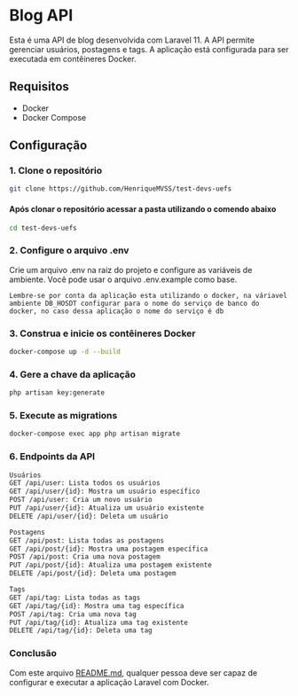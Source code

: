 # Blog API

Esta é uma API de blog desenvolvida com Laravel 11. A API permite gerenciar usuários, postagens e tags. A aplicação está configurada para ser executada em contêineres Docker.

## Requisitos

- Docker
- Docker Compose

## Configuração

### 1. Clone o repositório

```bash
git clone https://github.com/HenriqueMVSS/test-devs-uefs
```
#### Após clonar o repositório acessar a pasta utilizando o comendo abaixo
```bash 
cd test-devs-uefs
```
### 2. Configure o arquivo .env
Crie um arquivo .env na raiz do projeto e configure as variáveis de ambiente. Você pode usar o arquivo .env.example como base.

``Lembre-se por conta da aplicação esta utilizando o docker, na váriavel ambiente DB_HOSDT configurar para o nome do serviço de banco do docker, no caso dessa aplicação o nome do serviço é db``

### 3. Construa e inicie os contêineres Docker
```bash 
docker-compose up -d --build
```
### 4. Gere a chave da aplicação
```bash 
php artisan key:generate
```
### 5. Execute as migrations
```bash 
docker-compose exec app php artisan migrate
```
### 6. Endpoints da API
```bash 
Usuários
GET /api/user: Lista todos os usuários
GET /api/user/{id}: Mostra um usuário específico
POST /api/user: Cria um novo usuário
PUT /api/user/{id}: Atualiza um usuário existente
DELETE /api/user/{id}: Deleta um usuário

Postagens
GET /api/post: Lista todas as postagens
GET /api/post/{id}: Mostra uma postagem específica
POST /api/post: Cria uma nova postagem
PUT /api/post/{id}: Atualiza uma postagem existente
DELETE /api/post/{id}: Deleta uma postagem

Tags
GET /api/tag: Lista todas as tags
GET /api/tag/{id}: Mostra uma tag específica
POST /api/tag: Cria uma nova tag
PUT /api/tag/{id}: Atualiza uma tag existente
DELETE /api/tag/{id}: Deleta uma tag
```

### Conclusão

Com este arquivo [README.md](http://_vscodecontentref_/3), qualquer pessoa deve ser capaz de configurar e executar a aplicação Laravel com Docker.
